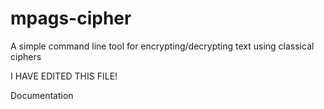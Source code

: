 # mpags-cipher
A simple command line tool for encrypting/decrypting text using classical ciphers

I HAVE EDITED THIS FILE!

Documentation